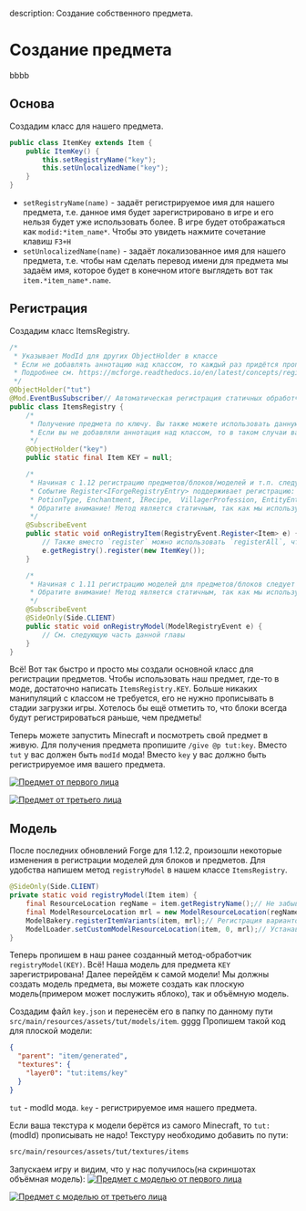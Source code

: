 description: Создание собственного предмета.

# Создание предмета
bbbb
## Основа

Создадим класс для нашего предмета.

```java
public class ItemKey extends Item {
    public ItemKey() {
        this.setRegistryName("key");
        this.setUnlocalizedName("key");
    }
}
```

* `setRegistryName(name)` - задаёт регистрируемое имя для нашего предмета, т.е. данное имя будет зарегистрировано в игре и его нельзя будет уже использовать более. В игре будет отображаться как `modid:*item_name*`. Чтобы это увидеть нажмите сочетание клавиш `F3+H`
* `setUnlocalizedName(name)` - задаёт локализованное имя для нашего предмета, т.е. чтобы нам сделать перевод имени для предмета мы задаём имя, которое будет в конечном итоге выглядеть вот так `item.*item_name*.name`.

## Регистрация

Создадим класс ItemsRegistry.

```java
/*
 * Указывает ModId для других ObjectHolder в классе
 * Если не добавлять аннотацию над классом, то каждый раз придётся прописывать ModId вручную.
 * Подробнее см. https://mcforge.readthedocs.io/en/latest/concepts/registries/#injecting-registry-values-into-fields
 */
@ObjectHolder("tut")
@Mod.EventBusSubscriber// Автоматическая регистрация статичных обработчиков событий
public class ItemsRegistry {
    /*
     * Получение предмета по ключу. Вы также можете использовать данную аннотацию для получения ванильных предметов
     * Если вы не добавляли аннотация над классом, то в таком случаи вам нужно прописать вместо `key` -> `tut:key`
     */
    @ObjectHolder("key")
    public static final Item KEY = null;

    /*
     * Начиная с 1.12 регистрацию предметов/блоков/моделей и т.п. следует проводить в специальном событии.
     * Событие Register<IForgeRegistryEntry> поддерживает регистрацию: Block, Item, Potion, Biome, SoundEvent, 
     * PotionType, Enchantment, IRecipe,  VillagerProfession, EntityEntry.
     * Обратите внимание! Метод является статичным, так как мы используем EventBusSubscriber
     */
    @SubscribeEvent
    public static void onRegistryItem(RegistryEvent.Register<Item> e) {
        // Также вместо `register` можно использовать `registerAll`, чтобы прописать все предметы разом
        e.getRegistry().register(new ItemKey());
    }

    /*
     * Начиная с 1.11 регистрацию моделей для предметов/блоков следует проводить в специальном событии.
     * Обратите внимание! Метод является статичным, так как мы используем EventBusSubscriber
     */
    @SubscribeEvent
    @SideOnly(Side.CLIENT)
    public static void onRegistryModel(ModelRegistryEvent e) {
        // См. следующую часть данной главы
    }
}
```

Всё! Вот так быстро и просто мы создали основной класс для регистрации предметов. Чтобы использовать наш предмет,
где-то в моде, достаточно написать `ItemsRegistry.KEY`. Больше никаких манипуляций с классом не требуется,
его не нужно прописывать в стадии загрузки игры. Хотелось бы ещё отметить то, что блоки всегда будут регистрироваться раньше,
чем предметы!

Теперь можете запустить Minecraft и посмотреть свой предмет в живую. Для получения предмета пропишите `/give @p tut:key`.
Вместо `tut` у вас должен быть `modId` мода! Вместо `key` у вас должно быть регистрируемое имя вашего предмета.

[![Предмет от первого лица](images/face_first.png)](images/face_first.png)

[![Предмет от третьего лица](images/face_three.png)](images/face_three.png)

## Модель

После последних обновлений Forge для 1.12.2, произошли некоторые изменения в регистрации моделей для блоков и предметов.
Для удобства напишем метод `registryModel` в нашем классе `ItemsRegistry`.

```java
@SideOnly(Side.CLIENT)
private static void registryModel(Item item) {
    final ResourceLocation regName = item.getRegistryName();// Не забываем, что getRegistryName может вернуть Null!
    final ModelResourceLocation mrl = new ModelResourceLocation(regName, "inventory");
    ModelBakery.registerItemVariants(item, mrl);// Регистрация вариантов предмета. Это нужно если мы хотим использовать подтипы предметов/блоков(см. статью подтипы)
    ModelLoader.setCustomModelResourceLocation(item, 0, mrl);// Устанавливаем вариант модели для нашего предмета. Без регистрации варианта модели, сама модель не будет установлена для предмета/блока(см. статью подтипы)
}
```

Теперь пропишем в наш ранее созданный метод-обработчик `registryModel(KEY)`. Всё! Наша модель для предмета `KEY` зарегистрирована! 
Далее перейдём к самой модели! Мы должны создать модель предмета, вы можете создать как плоскую модель(примером может послужить яблоко), так и объёмную модель. 

Создадим файл `key.json` и перенесём его в папку по данному пути `src/main/resources/assets/tut/models/item`.
gggg
Пропишем такой код для плоской модели:
```json
{
  "parent": "item/generated",
  "textures": {
    "layer0": "tut:items/key"
  }
}
```

`tut` - modId мода.
`key` - регистрируемое имя нашего предмета.

Если ваша текстура к модели берётся из самого Minecraft, то `tut:`(modId) прописывать не надо! Текстуру необходимо добавить по пути:
```md
src/main/resources/assets/tut/textures/items
```

Запускаем игру и видим, что у нас получилось(на скриншотах объёмная модель):
[![Предмет с моделью от первого лица](images/model_face_first.png)](images/model_face_first.png)

[![Предмет с моделью от третьего лица](images/model_face_three.png)](images/model_face_three.png)
